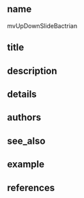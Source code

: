 ## name
mvUpDownSlideBactrian
## title
## description
## details
## authors
## see_also
## example
## references
